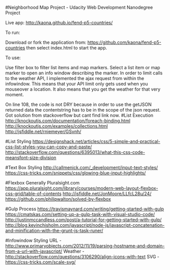 

#Neighborhood Map Project - Udacity Web Development Nanodegree Project

Live app: http://kaona.github.io/fend-p5-countries/

To run:

Download or fork the application from: https://github.com/kaona/fend-p5-countries
then select index.html to start the app.

To use:

Use filter box to filter list items and map markers. Select a list item or map marker to open an info window describing the marker.
In order to limit calls to the weather API, I implemented the ajax request from within the infowindow. This means that your API limit only gets used when you mouseover a location. It also means that you get the weather for that very moment. 

On line 108, the code is not DRY because in order to use the getJSON returned data the contentstring has to be in the
scope of the json request. Got solution from stackoverflow but cant find link now.
#List Execution
http://knockoutjs.com/documentation/foreach-binding.html
http://knockoutjs.com/examples/collections.html
http://jsfiddle.net/rniemeyer/GSvnh/

#List Styling
https://designshack.net/articles/css/5-simple-and-practical-css-list-styles-you-can-copy-and-paste/
http://stackoverflow.com/questions/6395013/what-this-css-code-meansfont-size-division

#Text Box Styling
http://callmenick.com/_development/input-text-styles/
https://css-tricks.com/snippets/css/glowing-blue-input-highlights/

#Flexbox Generally
Pluralsight.com
https://app.pluralsight.com/library/courses/modern-web-layout-flexbox-css-grid/table-of-contents
http://jsfiddle.net/JonMoore/LLfcL28u/24/
https://github.com/philipwalton/solved-by-flexbox

#Gulp Process
https://travismaynard.com/writing/getting-started-with-gulp
https://cmatskas.com/setting-up-a-gulp-task-with-visual-studio-code/
http://justinmccandless.com/post/a-tutorial-for-getting-started-with-gulp/
http://blog.kevinchisholm.com/javascript/node-js/javascript-concatenation-and-minification-with-the-grunt-js-task-runer/

#Infowindow Styling
URL - http://www.primaryobjects.com/2012/11/19/parsing-hostname-and-domain-from-a-url-with-javascript/
Weather - http://stackoverflow.com/questions/3106290/align-icons-with-text
SVG - https://css-tricks.com/scale-svg/